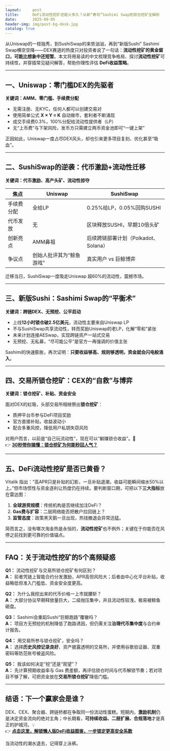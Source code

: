 ```yaml
---
layout:     post
title:      DeFi流动性挖矿还能火多久？从新“寿司”Sashimi Swap到锁仓挖矿全解析
date:       2025-09-05
header-img: img/post-bg-desk.jpg
catalog: true
---
```


从Uniswap的一枝独秀，到SushiSwap的来势汹汹，再到“新版Sushi” Sashimi Swap横空空降——DEX赛道的热度只对投资者说了一句话：**流动性挖矿的黄金窗口，可能比想象中还短暂**。本文将用易读的中文梳理竞争格局、探讨**流动性挖矿**可持续性，并穿插常见疑问解答，帮助你理性评估 **DeFi收益策略**。

---

## 一、Uniswap：零门槛DEX的先驱者

**关键词：AMM、零门槛、手续费分配**

- 无需注册、无KYC，任何人都可以创建交易对  
- 使用简单公式 **X × Y = K** 自动做市，套利者不断涌现  
- 成交手续费0.3%，100%分配给流动性提供者（LP）  
- 无“上币费”与下架风险，发币方只需建立两币资金池即可“一键上架”

正因如此，Uniswap一度占尽DEX风头，却也引来更多项目复刻、优化甚至“吸血”。

---

## 二、SushiSwap的逆袭：代币激励+流动性迁移

**关键词：代币激励、高产头矿、流动性掠夺**

| 焦点 | Uniswap | SushiSwap |
| --- | --- | --- |
| 手续费分配 | 全给LP | 0.25%给LP，0.05%回购SUSHI |
| 代币发放 | 无 | 区块释放SUSHI，早期10倍头矿 |
| 创新亮点 | AMM鼻祖 | 后续跨链部署计划（Polkadot、Solana） |
| 争议点 | 创始人批评其为“鲸鱼游戏” | 真实用户 vs 巨鲸博弈 |

迁移当日，SushiSwap一度吸走Uniswap 超60%的流动性，震撼市场。

---

## 三、新版Sushi：Sashimi Swap的“平衡术”

**关键词：跨链DEX、无预挖、公平启动**

- 上线**12小时锁仓破2.5亿美元**，流动性主要来自Uniswap LP  
- 不与SushiSwap共享流动性，转而奖励Uniswap的老LP，化解“零和”紧张  
- 未来计划连接AESwap，实现跨链资产一站式交易  
- 无预挖、无私募，“尽可能公平”是官方一再强调的价值主张

Sashimi的快速膨胀，再次证明：**只要收益够高、规则够透明，资金就会闪电般涌入**。

---

## 四、交易所锁仓挖矿：CEX的“自救”与博弈

**关键词：锁仓挖矿、补贴、资金安全**

面对DEX的虹吸，头部交易所相继祭出**锁仓挖矿**：

- 质押平台币参与DeFi项目奖励  
- 官方直接补贴，收益波动小  
- 配合多重风控，降低用户私钥失窃风险

对用户而言，以前是“自己玩流动性”，现在可以“躺赚锁仓收益”。🎯  
👉 [**30秒带你搞懂：锁仓挖矿为何能秒回人气？**](https://okxdog.com/)

---

## 五、DeFi流动性挖矿是否已黄昏？

Vitalik 指出：“高APR只是补贴的幻影，一旦补贴退潮，收益可能瞬间缩水50%以上。”但市场惯性与资金逐利让热度仍在持续。要判断窗口期，可把以下**三大指标**放在雷达图：

1. **全球游资规模**：传统机构是否继续加注DeFi？  
2. **Gas费与扩容**：二层网络能否把散户拉回链上？  
3. **监管态度**：政策黑天鹅一旦出现，热钱撤退会异常迅猛。

简而言之，没有哪次淘金热是永恒的，**流动性挖矿**也不例外；关键在于你能否在风停之前找到更可靠的价值锚点。

---

## FAQ：关于流动性挖矿的5个高频疑惑

**Q1：** 流动性挖矿与交易所锁仓挖矿有何区别？  
**A：** 前者凭链上智能合约分发激励，APR高但风险大；后者由中心化平台补贴，收益略低但准入门槛低、资金安全度更高。

**Q2：** 为什么我挖出来的代币价格一上市就腰斩？  
**A：** 大部分协议早期释放量巨大，二级抛压集中，并且流动性较浅，极易被鲸鱼砸盘。

**Q3：** Sashimi会重蹈Sushi“巨鲸跑路”覆辙吗？  
**A：** 项目方无预挖的机制降低了跑路诱因，但仍需关注**治理代币集中度**与合约审计报告。

**Q4：** 用交易所参与锁仓挖矿，安全吗？  
**A：** 选择**历史风控记录良好**、资产披露透明的交易所，并使用谷歌验证器、双重密码等防范账号被盗风险。

**Q5：** 我该如何决定“挖”还是“观望”？  
**A：** 先计算预期收益率与 Gas 费差额，再评估锁仓时间与代币解锁节奏；若对项目不够了解，可把资金放在**交易所锁仓挖矿**降低门槛。

---

## 结语：下一个赢家会是谁？

DEX、CEX、聚合器、跨链桥都在争取同一份流动性蛋糕。短期内，**激励机制**仍是决定资金流向的绝对主角；中长期看，**可持续收益、二层扩展、合规落地**才是真正的护城河。💡  
👉 [**点击这里，解锁懒人版DeFi收益图鉴，一步锁定更高安全系数**](https://okxdog.com/)

当流动性的潮水退去，记得穿上泳裤。